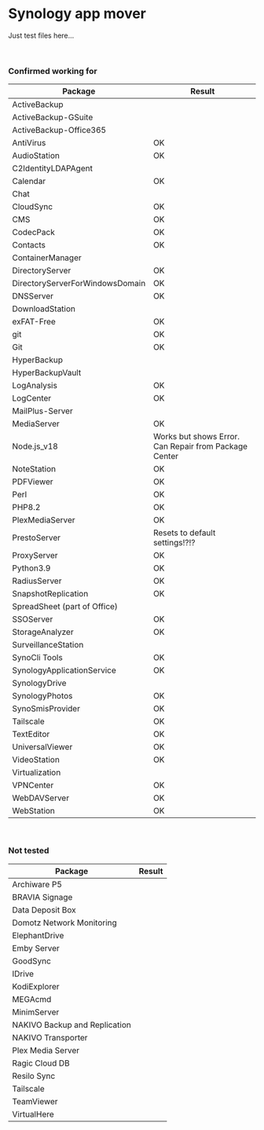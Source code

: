 # Synology app mover 

Just test files here...

<br>

### Confirmed working for

| Package | Result |
|---------|--------|
| ActiveBackup |  |
| ActiveBackup-GSuite |  |
| ActiveBackup-Office365 |  |
| AntiVirus | OK |
| AudioStation | OK |	
| C2IdentityLDAPAgent |  |
| Calendar | OK |
| Chat |  |
| CloudSync | OK |
| CMS | OK |
| CodecPack | OK |
| Contacts | OK |
| ContainerManager |  |
| DirectoryServer | OK |
| DirectoryServerForWindowsDomain | OK |
| DNSServer | OK |
| DownloadStation |  |
| exFAT-Free | OK |
| git | OK |
| Git | OK |
| HyperBackup |  |
| HyperBackupVault |  |
| LogAnalysis | OK |
| LogCenter | OK |
| MailPlus-Server |  |
| MediaServer | OK |
| Node.js_v18 | Works but shows Error. Can Repair from Package Center |
| NoteStation | OK |
| PDFViewer | OK |
| Perl | OK |
| PHP8.2 | OK |
| PlexMediaServer | OK |
| PrestoServer | Resets to default settings!?!? |
| ProxyServer | OK |
| Python3.9 | OK |
| RadiusServer | OK |
| SnapshotReplication | OK |
| SpreadSheet (part of Office) |  |
| SSOServer | OK |
| StorageAnalyzer | OK |
| SurveillanceStation |  |
| SynoCli Tools | OK |
| SynologyApplicationService | OK |
| SynologyDrive |  |
| SynologyPhotos | OK |
| SynoSmisProvider | OK |
| Tailscale | OK |
| TextEditor | OK |
| UniversalViewer | OK |
| VideoStation | OK |
| Virtualization |  |
| VPNCenter | OK |
| WebDAVServer | OK |
| WebStation | OK |

<br>

### Not tested

| Package | Result |
|---------|--------|
| Archiware P5 |  |
| BRAVIA Signage |  |
| Data Deposit Box |  |
| Domotz Network Monitoring |  |
| ElephantDrive |  |
| Emby Server |  |
| GoodSync |  |
| IDrive |  |
| KodiExplorer |  |
| MEGAcmd |  |
| MinimServer |  |
| NAKIVO Backup and Replication |  |
| NAKIVO Transporter |  |
| Plex Media Server |  |
| Ragic Cloud DB |  |
| Resilo Sync |  |
| Tailscale |  |
| TeamViewer |  |
| VirtualHere |  |

